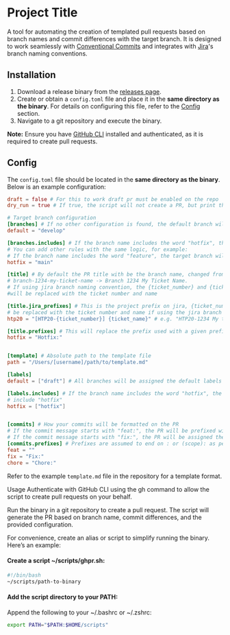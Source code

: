 # Project Title

A tool for automating the creation of templated pull requests based on branch names and commit differences with the target branch. It is designed to work seamlessly with [Conventional Commits](https://www.conventionalcommits.org/en/v1.0.0/) and integrates with [Jira](http://jira.com/)'s branch naming conventions.

## Installation

1. Download a release binary from the [releases page](https://github.com/fernandosobral/ghpr-script/releases).
2. Create or obtain a `config.toml` file and place it in the **same directory as the binary**. For details on configuring this file, refer to the [Config](#config) section.
3. Navigate to a git repository and execute the binary.

**Note:** Ensure you have [GitHub CLI](https://cli.github.com/) installed and authenticated, as it is required to create pull requests.

## Config

The `config.toml` file should be located in the **same directory as the binary**. Below is an example configuration:

```toml
draft = false # For this to work draft pr must be enabled on the repo
dry_run = true # If true, the script will not create a PR, but print the command that would be executed

# Target branch configuration
[branches] # If no other configuration is found, the default branch will be used
default = "develop"

[branches.includes] # If the branch name includes the word "hotfix", the target branch will be "main"
# You can add other rules with the same logic, for example:
# If the branch name includes the word "feature", the target branch will be "develop"
hotfix = "main"

[title] # By default the PR title with be the branch name, changed from kebab case to title case e.g.
# branch-1234-my-ticket-name -> Branch 1234 My Ticket Name.
# If using jira branch naming convention, the {ticket_number} and {ticket_name}
#will be replaced with the ticket number and name

[title.jira_prefixes] # This is the project prefix on jira, {ticket_number} and {ticket_name} will
# be replaced with the ticket number and name if using the jira branch naming convention
htp20 = "[HTP20-{ticket_number}] {ticket_name}" # e.g. "HTP20-1234 My ticket name"

[title.prefixes] # This will replace the prefix used with a given prefix
hotfix = "Hotfix:"


[template] # Absolute path to the template file
path = "/Users/[username]/path/to/template.md"

[labels]
default = ["draft"] # All branches will be assigned the default labels

[labels.includes] # If the branch name includes the word "hotfix", the labels will also
# include "hotfix"
hotfix = ["hotfix"]


[commits] # How your commits will be formatted on the PR
# If the commit message starts with "feat:", the PR will be prefixed with the text ""
# If the commit message starts with "fix:", the PR will be assigned the label "Fix: "
[commits.prefixes] # Prefixes are assumed to end on : or (scope): as per conventional commits
feat = ""
fix = "Fix:"
chore = "Chore:"
```

Refer to the example `template.md` file in the repository for a template format.

Usage
Authenticate with GitHub CLI using the gh command to allow the script to create pull requests on your behalf.

Run the binary in a git repository to create a pull request. The script will generate the PR based on branch name, commit differences, and the provided configuration.

For convenience, create an alias or script to simplify running the binary. Here’s an example:

#### Create a script ~/scripts/ghpr.sh:

```sh
#!/bin/bash
~/scripts/path-to-binary
```

#### Add the script directory to your PATH:

Append the following to your ~/.bashrc or ~/.zshrc:

```sh
export PATH="$PATH:$HOME/scripts"
```
